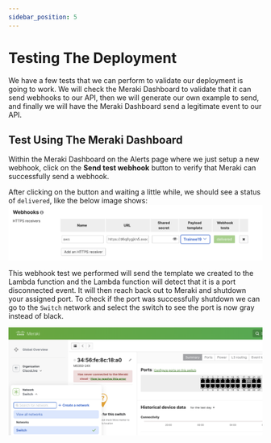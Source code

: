 ```yaml
---
sidebar_position: 5
---
```


# Testing The Deployment

We have a few tests that we can perform to validate our deployment is going to work. We will check the Meraki Dashboard to validate that it can send webhooks to our API, then we will generate our own example to send, and finally we will have the Meraki Dashboard send a legitimate event to our API.

## Test Using The Meraki Dashboard

Within the Meraki Dashboard on the Alerts page where we just setup a new webhook, click on the **Send test webhook** button to verify that Meraki can successfully send a webhook.

After clicking on the button and waiting a little while, we should see a status of `delivered`, like the below image shows:
![delivered webhook](./img/delivered-webhook-2.png)

This webhook test we performed will send the template we created to the Lambda function and the Lambda function will detect that it is a port disconnected event. It will then reach back out to Meraki and shutdown your assigned port. To check if the port was successfully shutdown we can go to the `Switch` network and select the switch to see the port is now gray instead of black.

![shutdown port](./img/shut-port.png)
